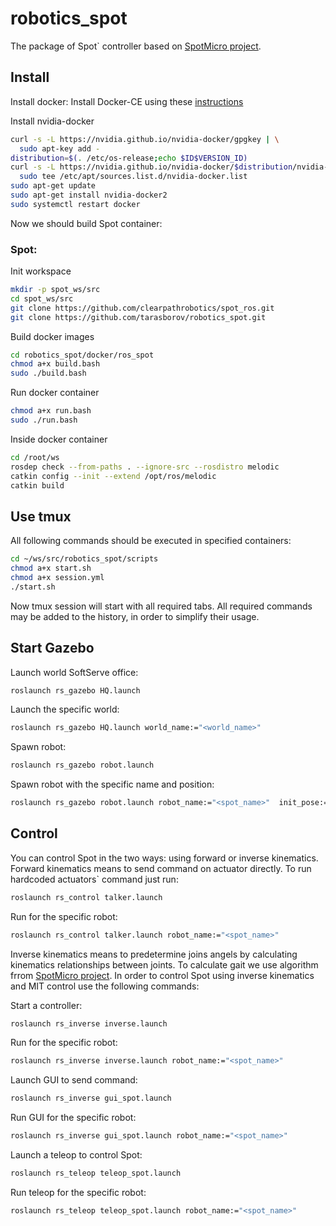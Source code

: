 # robotics_spot
The package of Spot` controller based on [SpotMicro project](https://github.com/OpenQuadruped/spot_mini_mini).


## Install
Install docker:
Install Docker-CE using these [instructions](https://docs.docker.com/engine/install/ubuntu/)

Install nvidia-docker 
```bash
curl -s -L https://nvidia.github.io/nvidia-docker/gpgkey | \
  sudo apt-key add -
distribution=$(. /etc/os-release;echo $ID$VERSION_ID)
curl -s -L https://nvidia.github.io/nvidia-docker/$distribution/nvidia-docker.list | \
  sudo tee /etc/apt/sources.list.d/nvidia-docker.list
sudo apt-get update
sudo apt-get install nvidia-docker2
sudo systemctl restart docker
```

Now we should build Spot container:

### Spot:

Init workspace

```bash
mkdir -p spot_ws/src
cd spot_ws/src
git clone https://github.com/clearpathrobotics/spot_ros.git
git clone https://github.com/tarasborov/robotics_spot.git
```

Build docker images

```bash
cd robotics_spot/docker/ros_spot
chmod a+x build.bash
sudo ./build.bash 
```
Run docker container

```bash
chmod a+x run.bash
sudo ./run.bash
```

Inside docker container

```bash
cd /root/ws
rosdep check --from-paths . --ignore-src --rosdistro melodic
catkin config --init --extend /opt/ros/melodic   
catkin build
```

## Use tmux
All following commands should be executed in specified containers:

```bash
cd ~/ws/src/robotics_spot/scripts
chmod a+x start.sh
chmod a+x session.yml
./start.sh
```
Now tmux session will start with all required tabs. All required commands may be added to the history, in order to simplify their usage.

## Start Gazebo
Launch world SoftServe office:
```bash
roslaunch rs_gazebo HQ.launch
```
Launch the specific world:
```bash
roslaunch rs_gazebo HQ.launch world_name:="<world_name>"
```
Spawn robot:
```bash
roslaunch rs_gazebo robot.launch 
```
Spawn robot with the specific name and position:
```bash
roslaunch rs_gazebo robot.launch robot_name:="<spot_name>"  init_pose:="-x 0.0 -y 0.0 -z 0.0"
```
## Control
You can control Spot in the two ways: using forward or inverse kinematics. Forward kinematics means to send command on actuator directly. To run hardcoded actuators` command just run:
```bash
roslaunch rs_control talker.launch 
```
Run for the specific robot:
```bash
roslaunch rs_control talker.launch robot_name:="<spot_name>"
```

Inverse kinematics means to predetermine joins angels by calculating kinematics relationships between joints. To calculate gait we use algorithm frrom [SpotMicro project](https://github.com/OpenQuadruped/spot_mini_mini).
In order to control Spot using inverse kinematics and MIT control use the following commands: 

Start a controller:
```bash
roslaunch rs_inverse inverse.launch
```
Run for the specific robot:
```bash
roslaunch rs_inverse inverse.launch robot_name:="<spot_name>"
```
Launch GUI to send command:
```bash
roslaunch rs_inverse gui_spot.launch
```
Run GUI for the specific robot:
```bash
roslaunch rs_inverse gui_spot.launch robot_name:="<spot_name>"
```
Launch a teleop to control Spot:
```bash
roslaunch rs_teleop teleop_spot.launch
```
Run teleop for the specific robot:
```bash
roslaunch rs_teleop teleop_spot.launch robot_name:="<spot_name>"
```